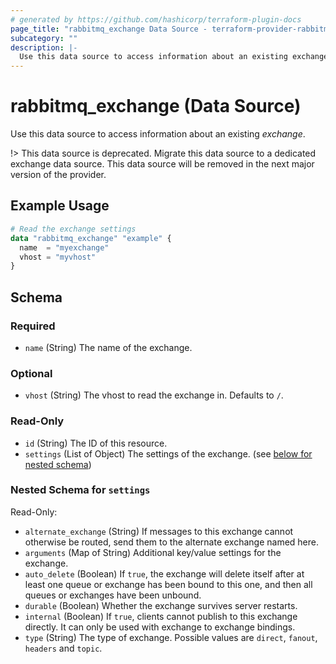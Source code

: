 ```yaml
---
# generated by https://github.com/hashicorp/terraform-plugin-docs
page_title: "rabbitmq_exchange Data Source - terraform-provider-rabbitmq"
subcategory: ""
description: |-
  Use this data source to access information about an existing exchange.
---
```


# rabbitmq_exchange (Data Source)

Use this data source to access information about an existing _exchange_.

!> This data source is deprecated. Migrate this data source to a dedicated exchange data source. This data source will be removed in the next major version of the provider.

## Example Usage

```terraform
# Read the exchange settings
data "rabbitmq_exchange" "example" {
  name  = "myexchange"
  vhost = "myvhost"
}
```

<!-- schema generated by tfplugindocs -->
## Schema

### Required

- `name` (String) The name of the exchange.

### Optional

- `vhost` (String) The vhost to read the exchange in. Defaults to `/`.

### Read-Only

- `id` (String) The ID of this resource.
- `settings` (List of Object) The settings of the exchange. (see [below for nested schema](#nestedatt--settings))

<a id="nestedatt--settings"></a>
### Nested Schema for `settings`

Read-Only:

- `alternate_exchange` (String) If messages to this exchange cannot otherwise be routed, send them to the alternate exchange named here.
- `arguments` (Map of String) Additional key/value settings for the exchange.
- `auto_delete` (Boolean) If `true`, the exchange will delete itself after at least one queue or exchange has been bound to this one, and then all queues or exchanges have been unbound.
- `durable` (Boolean) Whether the exchange survives server restarts.
- `internal` (Boolean) If `true`, clients cannot publish to this exchange directly. It can only be used with exchange to exchange bindings.
- `type` (String) The type of exchange. Possible values are `direct`, `fanout`, `headers` and `topic`.
